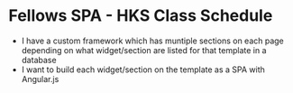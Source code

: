 # Fellows SPA - HKS Class Schedule 


- I have a custom framework which has muntiple sections on each page depending on what widget/section are listed for that template in a database
- I want to build each widget/section on the template as a SPA with Angular.js



